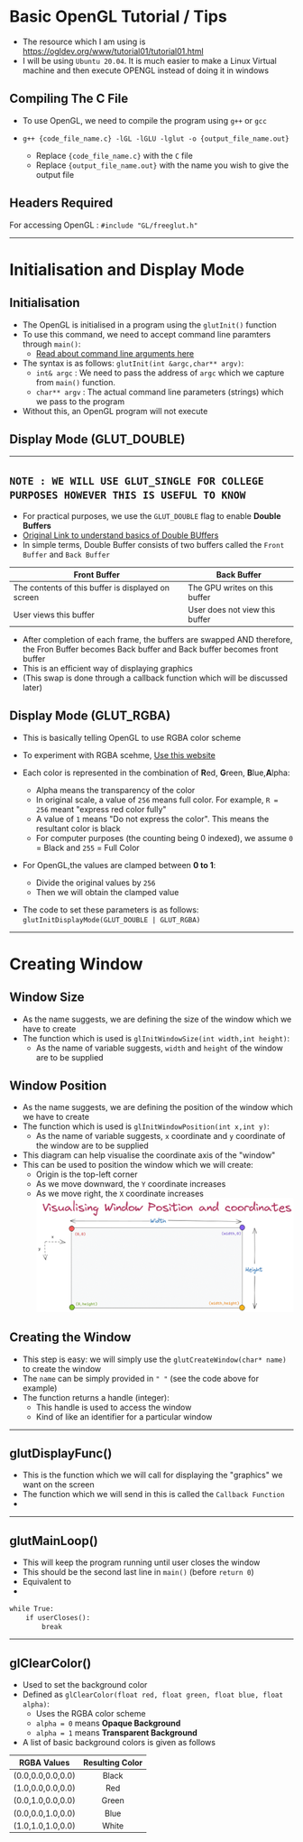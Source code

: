 # Basic OpenGL Tutorial / Tips
- The resource which I am using is https://ogldev.org/www/tutorial01/tutorial01.html
- I will be using `Ubuntu 20.04`. It is much easier to make a Linux Virtual machine and then execute OPENGL instead of doing it in windows

## Compiling The C File 
- To use OpenGL, we need to compile the program using `g++` or `gcc`

- `g++ {code_file_name.c} -lGL -lGLU -lglut -o {output_file_name.out}`
	- Replace `{code_file_name.c}` with the `C` file
	- Replace `{output_file_name.out}` with the name you wish to give the output file
	

## Headers Required
For accessing OpenGL : `#include "GL/freeglut.h"`

-------------------------------------------------------------------
# Initialisation and Display Mode
## Initialisation
- The OpenGL is initialised in a program using the `glutInit()` function
- To use this command, we need to accept command line paramters through `main()`:
	- [Read about command line arguments here](https://www.geeksforgeeks.org/command-line-arguments-in-c-cpp/)
- The syntax is as follows: `glutInit(int &argc,char** argv)`:
	- `int& argc` : We need to pass the address of `argc` which we capture from `main()` function.
	- `char** argv` : The actual command line parameters (strings) which we pass to the program
- Without this, an OpenGL program will not execute

## Display Mode (GLUT_DOUBLE)
-------
`NOTE : WE WILL USE GLUT_SINGLE FOR COLLEGE PURPOSES HOWEVER THIS IS USEFUL TO KNOW`
-------
- For practical purposes, we use the `GLUT_DOUBLE` flag to enable **Double Buffers**
- [Original Link to understand basics of Double BUffers](https://www2.cs.arizona.edu/classes/cs433/spring02/opengl/dblbuffer.html)
- In simple terms, Double Buffer consists of two buffers called the `Front Buffer` and `Back Buffer`

| Front Buffer                                       | Back Buffer                         |
| ----------------------------------                 | ----------------------------------- |
| The contents of this buffer is displayed on screen | The GPU writes on this buffer       |
| User views this buffer                             | User does not view this buffer      |

- After completion of each frame, the buffers are swapped AND therefore, the Fron Buffer becomes Back buffer and Back buffer becomes front buffer
- This is an efficient way of displaying graphics
- (This swap is done through a callback function which will be discussed later)

## Display Mode (GLUT_RGBA)
- This is basically telling OpenGL to use RGBA color scheme
- To experiment with RGBA scehme, [Use this website](https://rgbacolorpicker.com/)
- Each color is represented in the combination of **R**ed, **G**reen, **B**lue,**A**lpha:
	- Alpha means the transparency of the color
	- In original scale, a value of `256` means full color. For example, `R = 256` meant "express red color fully"
	- A value of `1` means "Do not express the color". This means the resultant color is black
	- For computer purposes (the counting being 0 indexed), we assume `0` = Black and `255` = Full Color
- For OpenGL,the values are clamped between **0 to 1**: 
	- Divide the original values by `256`
	- Then we will obtain the clamped value

- The code to set these parameters is as follows: `glutInitDisplayMode(GLUT_DOUBLE | GLUT_RGBA)`
--------------------------------------------------------------------
# Creating Window
## Window Size
- As the name suggests, we are defining the size of the window which we have to create
- The function which is used is `glInitWindowSize(int width,int height)`:
	- As the name of variable suggests, `width` and `height` of the window are to be supplied

## Window Position
- As the name suggests, we are defining the position of the window which we have to create
- The function which is used is `glInitWindowPosition(int x,int y)`:
	- As the name of variable suggests, `x` coordinate and `y` coordinate of the window are to be supplied
- This diagram can help visualise the coordinate axis of the "window"
- This can be used to position the window which we will create:
	- Origin is the top-left corner
	- As we move downward, the `Y` coordinate increases
	- As we move right, the `X` coordinate increases
![Window_Position](Images/Window_Position.png)

## Creating the Window
- This step is easy: we will simply use the `glutCreateWindow(char* name)` to create the window
- The `name` can be simply provided in `" "` (see the code above for example)
- The function returns a handle (integer):
	- This handle is used to access the window
	- Kind of like an identifier for a particular window
--------------------------------------------------------------------
## glutDisplayFunc()
- This is the function which we will call for displaying the "graphics" we want on the screen
- The function which we will send in this is called the `Callback Function`
- 

---------------------------------
## glutMainLoop()
- This will keep the program running until user closes the window
- This should be the second last line in `main()` (before `return 0`)
- Equivalent to 
- 
```
while True:
	if userCloses():
		break
```
-----------------------------------
## glClearColor()
- Used to set the background color
- Defined as `glClearColor(float red, float green, float blue, float alpha)`:
	- Uses the RGBA color scheme
	- `alpha = 0` means **Opaque Background**
	- `alpha = 1` means **Transparent Background**
- A list of basic background colors is given as follows

| RGBA Values                           | Resulting Color                           |
| :-----------------------------------: | :---------------------------------------: |
| (0.0,0.0,0.0,0.0)                     | Black                                     |
| (1.0,0.0,0.0,0.0)                     | Red                                       |
| (0.0,1.0,0.0,0.0)                     | Green                                     |
| (0.0,0.0,1.0,0.0)                     | Blue                                      |
| (1.0,1.0,1.0,0.0)                     | White                                     |


